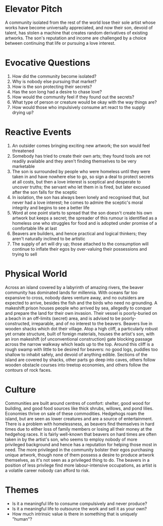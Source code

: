 # Elevator Pitch
A community isolated from the rest of the world lose their sole artist whose works have become universally appreciated, and now their son, devoid of talent, has stolen a machine that creates random derivatives of existing artworks. The son's reputation and income are challenged by a choice between continuing that life or pursuing a love interest.
# Evocative Questions
1. How did the community become isolated?
2. Why is nobody else pursuing that market?
3. How is the son protecting their secrets?
4. Has the son long had a desire to chase love?
5. How would the community feel if they found out the secrets?
6. What type of person or creature would be okay with the way things are?
7. How would those who impulsively consume art react to the supply drying up?
# Reactive Events
1. An outsider comes bringing exciting new artwork; the son would feel threatened
2. Somebody has tried to create their own arts; they found tools are not readily available and they aren't finding themselves to be very marketable
3. The son is surrounded by people who were homeless until they were taken in and have nowhere else to go, so sign a deal to protect secrets at all costs, but then a love interest is sceptical and desperate to uncover truths; the servant who let them in is fired, but later excused after the son falls for the sceptic
4. In isolation, the son has always been lonely and recognised that, but never had a love interest; he comes to admire the sceptic's moral integrity and begins to see a better life
5. Word at one point starts to spread that the son doesn't create his own artwork but keeps a secret; the spreader of this rumour is identified as a homeless one who struggles for food and is adopted under promise of a comfortable life at last
6. Beavers are builders, and hence practical and logical thinkers; they aren't naturally inclined to be artistic
7. The supply of art will dry up; those attached to the consumption will continue to inflate their egos by over-valuing their possessions and trying to sell
# Physical World
Across an island covered by a labyrinth of amazing rivers, the beaver community has dominated lands for millennia. With oceans far too expansive to cross, nobody dares venture away, and no outsiders are expected to arrive, besides the fish and the birds who need no grounding.
A makeshift prison houses people who arrived by sea, allegedly to conquer and prepare the land for their own invasion. Their vessel is poorly-buried on a beach in an off-limits (secret) area, and is advised to be poorly-constructed, irreparable, and of no interest to the beavers.
Beavers live in wooden shacks which dot their village. Atop a high cliff, a particularly robust yet ornate structure, built of foreign materials, houses the artist's son, with an iron makeshift (of unconventional construction) gate blocking passage across the narrow walkway which leads up to the top. Around this cliff is a rough swamp with little to be desired for beavers: no good logs, puddles too shallow to inhabit safely, and devoid of anything edible.
Sections of the island are covered by shacks, other parts go deep into caves, others follow wooden obstacle courses into treetop economies, and others follow the contours of rock faces.
# Culture
Communities are built around centres of comfort: shelter, good wood for building, and good food sources like thick shrubs, willows, and pond lilies. Economies thrive on sale of these commodities.
Hedgehogs roam the island, but are seen as lower creatures and are a source of entertainment.
There is a problem with homelessness, as beavers find themselves in hard times due to either loss of family members or losing all their money at the hedgehog races. It is fairly well-known that beavers on hard times are often taken in by the artist's son, who seems to employ nobody of more privileged background and hence has a reputation for helping those most in need.
The more privileged in the community bolster their egos purchasing unique artwork, though none of them possess a desire to produce artwork themselves, as it's not seen as a privileged thing to do. The beavers in a position of less privilege find more labour-intensive occupations, as artist is a volatile career nobody can afford to risk.
# Themes
- Is it a meaningful life to consume compulsively and never produce?
- Is it a meaningful life to outsource the work and sell it as your own?
- How much intrinsic value is there in something that is uniquely "human"?

